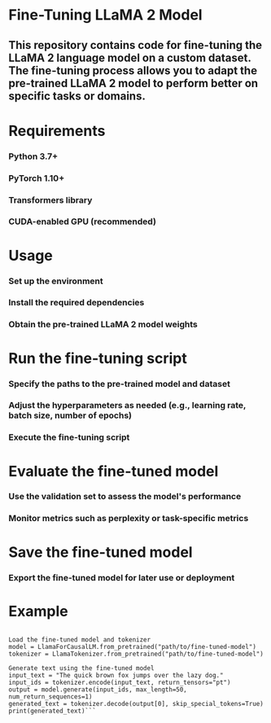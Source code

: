 # Fine-Tuning LLaMA 2 Model

## This repository contains code for fine-tuning the LLaMA 2 language model on a custom dataset. The fine-tuning process allows you to adapt the pre-trained LLaMA 2 model to perform better on specific tasks or domains.

# Requirements
### Python 3.7+
### PyTorch 1.10+
### Transformers library
### CUDA-enabled GPU (recommended)

# Usage
### Set up the environment
### Install the required dependencies
### Obtain the pre-trained LLaMA 2 model weights

# Run the fine-tuning script
### Specify the paths to the pre-trained model and dataset
### Adjust the hyperparameters as needed (e.g., learning rate, batch size, number of epochs)
### Execute the fine-tuning script


# Evaluate the fine-tuned model
### Use the validation set to assess the model's performance
### Monitor metrics such as perplexity or task-specific metrics

# Save the fine-tuned model
### Export the fine-tuned model for later use or deployment

# Example


```from transformers import LlamaForCausalLM, LlamaTokenizer

Load the fine-tuned model and tokenizer
model = LlamaForCausalLM.from_pretrained("path/to/fine-tuned-model")
tokenizer = LlamaTokenizer.from_pretrained("path/to/fine-tuned-model")

Generate text using the fine-tuned model
input_text = "The quick brown fox jumps over the lazy dog."
input_ids = tokenizer.encode(input_text, return_tensors="pt")
output = model.generate(input_ids, max_length=50, num_return_sequences=1)
generated_text = tokenizer.decode(output[0], skip_special_tokens=True)
print(generated_text)```

